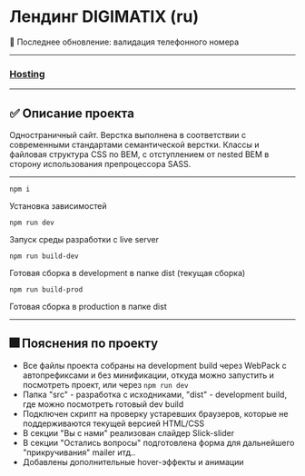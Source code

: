 # Лендинг DIGIMATIX (ru)

📲
Последнее обновление: валидация телефонного номера

---

### [Hosting](http://nikitazhmaev.ru/digimatix/)

---

## ✅ Описание проекта


Одностраничный сайт. Верстка выполнена в соответствии с современными стандартами семантической верстки. Классы и файловая структура CSS по BEM, с отступлением от nested BEM в сторону использования препроцессора SASS.

---



```
npm i
```

Установка зависимостей

```
npm run dev
```

Запуск среды разработки с live server

```
npm run build-dev
```

Готовая сборка в development в папке dist (текущая сборка)

```
npm run build-prod
```

Готовая сборка в production в папке dist

---
## 🎆 Пояснения по проекту

* Все файлы проекта собраны на development build через WebPack c автопрефиксами и без минификации, откуда можно запустить и посмотреть проект, или через ``` npm run dev ```
* Папка "src" - разработка с исходниками, "dist" - development build, где можно посмотреть готовый dev build
* Подключен скрипт на проверку устаревших браузеров, которые не поддерживаются текущей версией HTML/CSS
* В секции "Вы с нами" реализован слайдер Slick-slider
* В секции "Остались вопросы" подготовлена форма для дальнейшего "прикручивания" mailer итд..
* Добавлены дополнительные hover-эффекты и анимации






